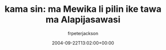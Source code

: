 ---
title: 'kama sin: ma Mewika li pilin ike tawa ma Alapijasawasi'
posts: 1
hash: 't316'
author: 'frpeterjackson'
date: 2004-09-22T13:02:00+00:00
sources:
  - http://forums.tokipona.org/viewtopic.php%3Ft=316.html
---